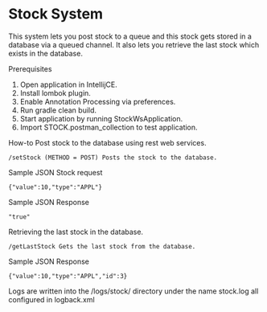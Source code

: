 # Stock System

This system lets you post stock to a queue and this stock gets stored in a database via a queued channel.
It also lets you retrieve the last stock which exists in the database.

Prerequisites

1. Open application in IntellijCE.
2. Install lombok plugin.
3. Enable Annotation Processing via preferences.
4. Run gradle clean build.
5. Start application by running StockWsApplication.
6. Import STOCK.postman_collection to test application.

How-to
Post stock to the database using rest web services.

    /setStock (METHOD = POST) Posts the stock to the database.

Sample JSON Stock request

    {"value":10,"type":"APPL"}

Sample JSON Response

    "true"

Retrieving the last stock in the database.

    /getLastStock Gets the last stock from the database.

Sample JSON Response

    {"value":10,"type":"APPL","id":3}


Logs are written into the /logs/stock/ directory under the name stock.log all configured in logback.xml